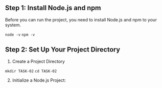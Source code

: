 ## Step 1: Install Node.js and npm

Before you can run the project, you need to install Node.js and npm to your system.

`node -v`
`npm -v`

## Step 2: Set Up Your Project Directory
1. Create a Project Directory

`mkdir TASK-02`
`cd TASK-02`

2. Initialize a Node.js Project: